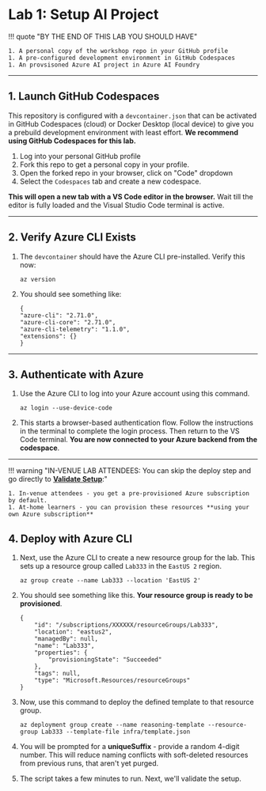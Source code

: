 # Lab 1: Setup AI Project

!!! quote "BY THE END OF THIS LAB YOU SHOULD HAVE"

    1. A personal copy of the workshop repo in your GitHub profile
    1. A pre-configured development environment in GitHub Codespaces
    1. An provsisoned Azure AI project in Azure AI Foundry

---

## 1. Launch GitHub Codespaces

This repository is configured with a `devcontainer.json` that can be activated in GitHub Codespaces (cloud) or Docker Desktop (local device) to give you a prebuild development environment with least effort. **We recommend using GitHub Codespaces for this lab.**

1. Log into your personal GitHub profile
1. Fork this repo to get a personal copy in your profile.
1. Open the forked repo in your browser, click on "Code" dropdown
1. Select the `Codespaces` tab and create a new codespace.

**This will open a new tab with a VS Code editor in the browser.** Wait till the editor is fully loaded and the Visual Studio Code terminal is active.

---

## 2. Verify Azure CLI Exists

1. The `devcontainer` should have the Azure CLI pre-installed. Verify this now: 

    ``` title="" linenums="0"
    az version
    ```

1. You should see something like: 

    ``` title="" linenums="0"
    {
    "azure-cli": "2.71.0",
    "azure-cli-core": "2.71.0",
    "azure-cli-telemetry": "1.1.0",
    "extensions": {}
    }
    ```

---

## 3. Authenticate with Azure

1. Use the Azure CLI to log into your Azure account using this command.

    ``` title="" linenums="0"
    az login --use-device-code
    ```

1. This starts a browser-based authentication flow. Follow the instructions in the terminal to complete the login process. Then return to the VS Code terminal. **You are now connected to your Azure backend from the codespace**.


---

!!! warning "IN-VENUE LAB ATTENDEES: You can skip the deploy step and go directly to [**Validate Setup**](./../00-Setup/01-explore-project.md):"

    1. In-venue attendees - you get a pre-provisioned Azure subscription by default.
    1. At-home learners - you can provision these resources **using your own Azure subscription**

## 4. Deploy with Azure CLI

1. Next, use the Azure CLI to create a new resource group for the lab. This sets up a resource group called `Lab333` in the `EastUS 2` region.

    ``` title="" linenums="0"
    az group create --name Lab333 --location 'EastUS 2'
    ```

1. You should see something like this. **Your resource group is ready to be provisioned**.

    ``` title="" linenums="0"
    {
        "id": "/subscriptions/XXXXXX/resourceGroups/Lab333",
        "location": "eastus2",
        "managedBy": null,
        "name": "Lab333",
        "properties": {
            "provisioningState": "Succeeded"
        },
        "tags": null,
        "type": "Microsoft.Resources/resourceGroups"
    }
    ```

1. Now, use this command to deploy the defined template to that resource group. 

    ``` title="" linenums="0"
    az deployment group create --name reasoning-template --resource-group Lab333 --template-file infra/template.json
    ```

1. You will be prompted for a **uniqueSuffix** - provide a random 4-digit number. This will reduce naming conflicts with soft-deleted resources from previous runs, that aren't yet purged.

1. The script takes a few minutes to run. Next, we'll validate the setup.
